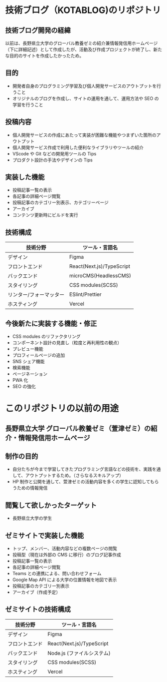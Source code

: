 # 技術ブログ（KOTABLOG)のリポジトリ

## 技術ブログ開発の経緯

以前は、長野県立大学のグローバル教養ゼミの紹介兼情報発信用ホームページ（下に詳細記述）として作成したが、活動及び作成プロジェクトが終了し、新たな目的のサイトを作成したかったため。

## 目的

-   開発者自身のプログラミング学習及び個人開発サービスのアウトプットを行うこと
-   オリジナルのブログを作成し、サイトの運用を通して、運用方法や SEO の学習を行うこと

## 投稿内容

-   個人開発サービスの作成にあたって実装が困難な機能やつまずいた箇所のアウトプット
-   個人開発サービス作成で利用した便利なライブラリやツールの紹介
-   VScode や Git などの開発用ツールの Tips
-   プロダクト設計の手法やデザインの Tips

## 実装した機能

-   投稿記事一覧の表示
-   各記事の詳細ページ閲覧
-   投稿記事のカテゴリー別表示、カテゴリーページ
-   アーカイブ
-   コンテンツ更新時にビルドを実行

## 技術構成

| 技術分野                | ツール・言語名            |
| ----------------------- | ------------------------- |
| デザイン                | Figma                     |
| フロントエンド          | React(Next.js)/TypeScript |
| バックエンド            | microCMS(HeadlessCMS)     |
| スタイリング            | CSS modules(SCSS)         |
| リンター/フォーマッター | ESlint/Prettier           |
| ホスティング            | Vercel                    |

## 今後新たに実装する機能・修正

-   CSS modules のリファクタリング
-   コンポーネント設計の見直し（粒度と再利用性の観点）
-   プレビュー機能
-   プロフィールページの追加
-   SNS シェア機能
-   検索機能
-   ページネーション
-   PWA 化
-   SEO の強化

# このリポジトリの以前の用途

## 長野県立大学 グローバル教養ゼミ（萱津ゼミ）の紹介・情報発信用ホームページ

## 制作の目的

-   自分たちが今まで学習してきたプログラミング言語などの技術を、実践を通して、アウトプットするため。（さらなるスキルアップ）
-   HP 制作と公開を通して、萱津ゼミの活動内容を多くの学生に認知してもらうための情報発信

## 閲覧して欲しかったターゲット

-   長野県立大学の学生

## ゼミサイトで実装した機能

-   トップ、メンバー、活動内容などの複数ページの閲覧
-   投稿型（現在は外部の CMS に移行）のブログ記事作成
-   投稿記事一覧の表示
-   各記事の詳細ページ閲覧
-   Teams との連携による、問い合わせフォーム
-   Google Map API による大学の位置情報を地図で表示
-   投稿記事のカテゴリー別表示
-   アーカイブ（作成予定）

## ゼミサイトの技術構成

| 技術分野       | ツール・言語名             |
| -------------- | -------------------------- |
| デザイン       | Figma                      |
| フロントエンド | React(Next.js)/TypeScript  |
| バックエンド   | Node.js (ファイルシステム) |
| スタイリング   | CSS modules(SCSS)          |
| ホスティング   | Vercel                     |
